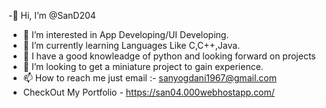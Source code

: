 -👋 Hi, I’m @SanD204
- 👀 I’m interested in App Developing/UI Developing.
- 🌱 I’m currently learning Languages Like C,C++,Java.
- 👀 I have a good knowleadge of python and looking forward on projects
- 💞️ I’m looking to get a miniature project to gain experience.
- 📫 How to reach me just email :- sanyogdani1967@gmail.com
- CheckOut My Portfolio - https://san04.000webhostapp.com/

<!---
SanD204/SanD204 is a ✨ special ✨ repository because its `README.md` (this file) appears on your GitHub profile.
You can click the Preview link to take a look at your changes.
--->
